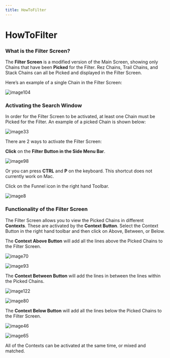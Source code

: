 ```yaml
---
title: HowToFilter
---
```

HowToFilter
=====

### What is the Filter Screen?

The **Filter Screen** is a modified version of the Main Screen, showing only Chains that have been **Picked** for the Filter. Rez Chains, Trail Chains, and Stack Chains can all be Picked and displayed in the Filter Screen.  

Here’s an example of a single Chain in the Filter Screen:

![image104](https://user-images.githubusercontent.com/34769184/131630973-36928e99-9f76-458e-ab24-472d28cea553.png)

### Activating the Search Window

In order for the Filter Screen to be activated, at least one Chain must be Picked for the Filter. An example of a picked Chain is shown below:

![image33](https://user-images.githubusercontent.com/34769184/131631093-d7ec95e9-7d23-4d13-aa66-27d67fd03e25.png)

There are 2 ways to activate the Filter Screen:

**Click** on the **Filter Button in the Side Menu Bar**.

![image98](https://user-images.githubusercontent.com/34769184/131631234-02c37676-b620-4798-a007-c16e7fcedb6d.png)

Or you can press **CTRL** and **P** on the keyboard. This shortcut does not currently work on Mac.

Click on the Funnel icon in the right hand Toolbar.

![image8](https://user-images.githubusercontent.com/34769184/131631333-7d554c95-00dc-4329-92a4-dcec12f48c7c.png)

### Functionality of the Filter Screen

The Filter Screen allows you to view the Picked Chains in different **Contexts**. These are activated by the **Context Button**. Select the Context Button in the right hand toolbar and then click on Above, Between, or Below.

The **Context Above Button** will add all the lines above the Picked Chains to the Filter Screen.

![image70](https://user-images.githubusercontent.com/34769184/131631570-68a42a33-4578-4f69-a4c2-afc57a1cb53d.png)

![image93](https://user-images.githubusercontent.com/34769184/131631595-5f87ffbd-0c1e-46b9-bc3a-a392b70e3a58.png)

The **Context Between Button** will add the lines in between the lines within the Picked Chains.

![image122](https://user-images.githubusercontent.com/34769184/131631654-35d697f9-4708-4466-9550-f6bd7d982520.png)

![image80](https://user-images.githubusercontent.com/34769184/131631675-5b9701ae-c468-4bec-879a-3a29e45c4052.png)

The **Context Below Button** will add all the lines below the Picked Chains to the Filter Screen.

![image46](https://user-images.githubusercontent.com/34769184/131631752-9b574daa-9839-48b4-91e3-c2f2d498c886.png)

![image65](https://user-images.githubusercontent.com/34769184/131631792-9c2610aa-232c-4cc2-803a-85fa1ced6afa.png)

All of the Contexts can be activated at the same time, or mixed and matched.
